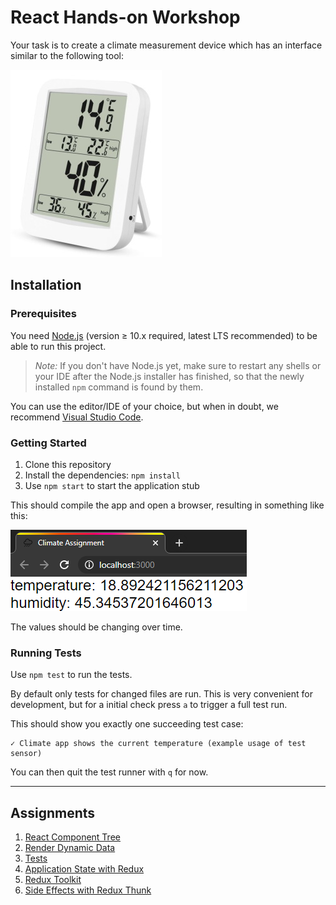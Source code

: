# React Hands-on Workshop

Your task is to create a climate measurement device which has an interface
similar to the following tool:

![thermometer showing temperature and humidity, including low/high](thermo.jpg)

## Installation

### Prerequisites

You need [Node.js](https://nodejs.org) (version ≥ 10.x required, latest LTS
recommended) to be able to run this project.

> *Note:* If you don't have Node.js yet, make sure to restart any shells or your
> IDE after the Node.js installer has finished, so that the newly installed
> `npm` command is found by them.

You can use the editor/IDE of your choice, but when in doubt, we recommend
[Visual Studio Code](https://code.visualstudio.com/).

### Getting Started

1. Clone this repository
2. Install the dependencies: `npm install`
3. Use `npm start` to start the application stub

This should compile the app and open a browser, resulting in something like
this:

![example screenshot of app in its initial state](app-stub.png)

The values should be changing over time.

### Running Tests

Use `npm test` to run the tests.

By default only tests for changed files are run. This is very convenient for
development, but for a initial check press `a` to trigger a full test run.

This should show you exactly one succeeding test case:

```text
✓ Climate app shows the current temperature (example usage of test sensor)
```

You can then quit the test runner with `q` for now.

---

## Assignments

1. [React Component Tree](assignment-1.md)
2. [Render Dynamic Data](assignment-2.md)
3. [Tests](assignment-3.md)
4. [Application State with Redux](assignment-4.md)
5. [Redux Toolkit](assignment-5.md)
6. [Side Effects with Redux Thunk](assignment-6.md)
